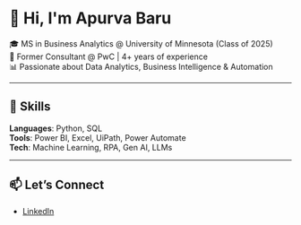 # 👋 Hi, I'm Apurva Baru

🎓 MS in Business Analytics @ University of Minnesota (Class of 2025)  
💼 Former Consultant @ PwC | 4+ years of experience  
📊 Passionate about Data Analytics, Business Intelligence & Automation  

---

## 🔧 Skills
**Languages**: Python, SQL  
**Tools**: Power BI, Excel, UiPath, Power Automate  
**Tech**: Machine Learning, RPA, Gen AI, LLMs

---

## 📫 Let’s Connect
- [LinkedIn](www.linkedin.com/in/apurva-baru)  

<!---
apurvavbaru/apurvavbaru is a ✨ special ✨ repository because its `README.md` (this file) appears on your GitHub profile.
You can click the Preview link to take a look at your changes.
--->

